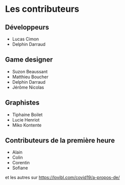 # Les contributeurs

## Développeurs
* Lucas Cimon
* Delphin Darraud

## Game designer
* Suzon Beaussant
* Matthieu Boucher
* Delphin Darraud
* Jérôme Nicolas

## Graphistes
* Tiphaine Boilet
* Lucie Henriot
* Miko Kontente

## Contributeurs de la première heure
* Alain
* Colin
* Corentin
* Sofiane

et les autres sur https://lovibl.com/covid19/a-propos-de/
